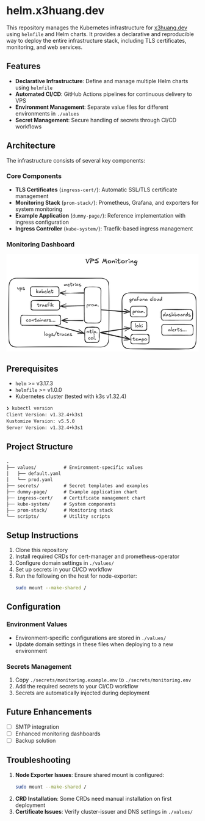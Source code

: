 # helm.x3huang.dev

This repository manages the Kubernetes infrastructure for [x3huang.dev](https://x3huang.dev) using `helmfile` and Helm charts. It provides a declarative and reproducible way to deploy the entire infrastructure stack, including TLS certificates, monitoring, and web services.

## Features

- **Declarative Infrastructure**: Define and manage multiple Helm charts using `helmfile`
- **Automated CI/CD**: GitHub Actions pipelines for continuous delivery to VPS
- **Environment Management**: Separate value files for different environments in `./values`
- **Secret Management**: Secure handling of secrets through CI/CD workflows

## Architecture

The infrastructure consists of several key components:

### Core Components
- **TLS Certificates** (`ingress-cert/`): Automatic SSL/TLS certificate management
- **Monitoring Stack** (`prom-stack/`): Prometheus, Grafana, and exporters for system monitoring
- **Example Application** (`dummy-page/`): Reference implementation with ingress configuration
- **Ingress Controller** (`kube-system/`): Traefik-based ingress management

### Monitoring Dashboard
![VPS Monitoring Dashboard](docs/vps-monitoring-2025-05-29-1726.png)

## Prerequisites

- `helm` >= v3.17.3
- `helmfile` >= v1.0.0
- Kubernetes cluster (tested with k3s v1.32.4)

```bash
❯ kubectl version
Client Version: v1.32.4+k3s1
Kustomize Version: v5.5.0
Server Version: v1.32.4+k3s1
```

## Project Structure

```
.
├── values/          # Environment-specific values
│   ├── default.yaml
│   └── prod.yaml
├── secrets/         # Secret templates and examples
├── dummy-page/      # Example application chart
├── ingress-cert/    # Certificate management chart
├── kube-system/     # System components
├── prom-stack/      # Monitoring stack
└── scripts/         # Utility scripts
```

## Setup Instructions

1. Clone this repository
2. Install required CRDs for cert-manager and prometheus-operator
3. Configure domain settings in `./values/`
4. Set up secrets in your CI/CD workflow
5. Run the following on the host for node-exporter:
   ```bash
   sudo mount --make-shared /
   ```

## Configuration

### Environment Values
- Environment-specific configurations are stored in `./values/`
- Update domain settings in these files when deploying to a new environment

### Secrets Management
1. Copy `./secrets/monitoring.example.env` to `./secrets/monitoring.env`
2. Add the required secrets to your CI/CD workflow
3. Secrets are automatically injected during deployment

## Future Enhancements

- [ ] SMTP integration
- [ ] Enhanced monitoring dashboards
- [ ] Backup solution

## Troubleshooting

1. **Node Exporter Issues**: Ensure shared mount is configured:
   ```bash
   sudo mount --make-shared /
   ```
2. **CRD Installation**: Some CRDs need manual installation on first deployment
3. **Certificate Issues**: Verify cluster-issuer and DNS settings in `./values/`
